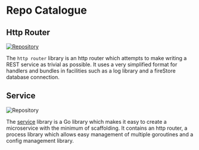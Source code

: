 # Repo Catalogue

## Http Router

[![Repository](https://img.shields.io/badge/Repository-github.com/driscollco--core/http--router%20-blue)](![Repository](https://github.com/driscollco-core/http-router))

The `http router` library is an http router which attempts to make writing a
REST service as trivial as possible. It uses a very simplified format for
handlers and bundles in facilities such as a log library and a fireStore database
connection.

## Service

![Repository](https://img.shields.io/badge/Repository-github.com/driscollco--core/service%20-blue)

The [service](service.md) library is a Go library which makes it easy to create a microservice
with the minimum of scaffolding. It contains an http router, a process library
which allows easy management of multiple goroutines and a config management
library. 